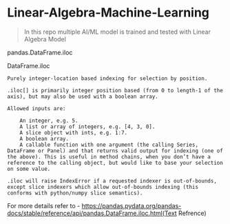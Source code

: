 # Linear-Algebra-Machine-Learning


> In this repo multiple AI/ML model is trained and tested with Linear Algebra Model





pandas.DataFrame.iloc

DataFrame.iloc

    Purely integer-location based indexing for selection by position.

    .iloc[] is primarily integer position based (from 0 to length-1 of the axis), but may also be used with a boolean array.

    Allowed inputs are:

        An integer, e.g. 5.
        A list or array of integers, e.g. [4, 3, 0].
        A slice object with ints, e.g. 1:7.
        A boolean array.
        A callable function with one argument (the calling Series, DataFrame or Panel) and that returns valid output for indexing (one of the above). This is useful in method chains, when you don’t have a reference to the calling object, but would like to base your selection on some value.

    .iloc will raise IndexError if a requested indexer is out-of-bounds, except slice indexers which allow out-of-bounds indexing (this conforms with python/numpy slice semantics).
    
For more details refer to - https://pandas.pydata.org/pandas-docs/stable/reference/api/pandas.DataFrame.iloc.html(Text Refrence)
